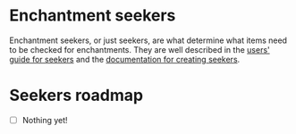 # Enchantment seekers
Enchantment seekers, or just seekers, are what determine what items need to be checked for enchantments. They are well described in the [users' guide for seekers](https://ue.runderscore.com/docs/users/enchantments.html#seekers) and the [documentation for creating seekers](https://ue.runderscore.com/docs/devs/creating_seekers.html).

# Seekers roadmap
- [ ] Nothing yet!